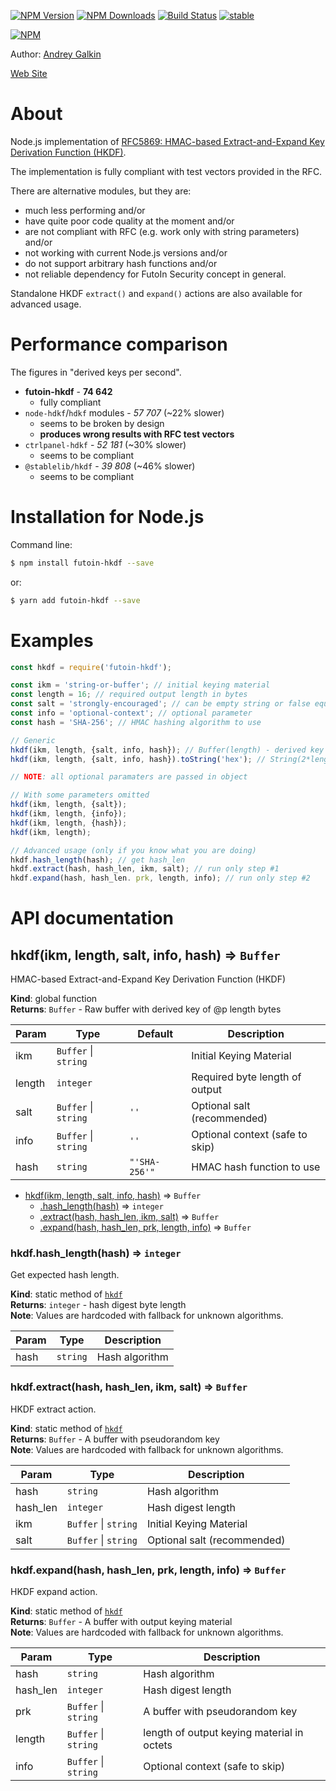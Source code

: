
  [![NPM Version](https://img.shields.io/npm/v/futoin-hkdf.svg?style=flat)](https://www.npmjs.com/package/futoin-hkdf)
  [![NPM Downloads](https://img.shields.io/npm/dm/futoin-hkdf.svg?style=flat)](https://www.npmjs.com/package/futoin-hkdf)
  [![Build Status](https://travis-ci.org/futoin/util-js-hkdf.svg)](https://travis-ci.org/futoin/util-js-hkdf)
  [![stable](https://img.shields.io/badge/stability-stable-green.svg?style=flat)](https://www.npmjs.com/package/futoin-hkdf)

  [![NPM](https://nodei.co/npm/futoin-hkdf.png?downloads=true&downloadRank=true&stars=true)](https://nodei.co/npm/futoin-hkdf/)

Author: [Andrey Galkin](mailto:andrey@futoin.org)

[Web Site](http://futoin.org/)


# About

Node.js implementation of [RFC5869: HMAC-based Extract-and-Expand Key Derivation Function (HKDF)](https://tools.ietf.org/html/rfc5869).

The implementation is fully compliant with test vectors provided in the RFC.

There are alternative modules, but they are:
* much less performing and/or
* have quite poor code quality at the moment and/or
* are not compliant with RFC (e.g. work only with string parameters) and/or
* not working with current Node.js versions and/or
* do not support arbitrary hash functions and/or
* not reliable dependency for FutoIn Security concept in general.

Standalone HKDF `extract()` and `expand()` actions are also available for advanced usage.

# Performance comparison

The figures in "derived keys per second".

* **futoin-hkdf** - **74 642**
    - fully compliant
* `node-hdkf`/`hdkf` modules - *57 707* (~22% slower)
    - seems to be broken by design
    - **produces wrong results with RFC test vectors**
* `ctrlpanel-hdkf` - *52 181* (~30% slower)
    - seems to be compliant
* `@stablelib/hkdf` - *39 808* (~46% slower)
    - seems to be compliant

# Installation for Node.js

Command line:
```sh
$ npm install futoin-hkdf --save
```
or:

```sh
$ yarn add futoin-hkdf --save
```

# Examples

```javascript
const hkdf = require('futoin-hkdf');

const ikm = 'string-or-buffer'; // initial keying material
const length = 16; // required output length in bytes
const salt = 'strongly-encouraged'; // can be empty string or false equal
const info = 'optional-context'; // optional parameter
const hash = 'SHA-256'; // HMAC hashing algorithm to use

// Generic
hkdf(ikm, length, {salt, info, hash}); // Buffer(length) - derived key
hkdf(ikm, length, {salt, info, hash}).toString('hex'); // String(2*length)

// NOTE: all optional paramaters are passed in object

// With some parameters omitted
hkdf(ikm, length, {salt});
hkdf(ikm, length, {info});
hkdf(ikm, length, {hash});
hkdf(ikm, length);

// Advanced usage (only if you know what you are doing)
hkdf.hash_length(hash); // get hash_len
hkdf.extract(hash, hash_len, ikm, salt); // run only step #1
hkdf.expand(hash, hash_len. prk, length, info); // run only step #2
```

# API documentation

<a name="hkdf"></a>

## hkdf(ikm, length, salt, info, hash) ⇒ <code>Buffer</code>
HMAC-based Extract-and-Expand Key Derivation Function (HKDF)

**Kind**: global function  
**Returns**: <code>Buffer</code> - Raw buffer with derived key of @p length bytes  

| Param | Type | Default | Description |
| --- | --- | --- | --- |
| ikm | <code>Buffer</code> \| <code>string</code> |  | Initial Keying Material |
| length | <code>integer</code> |  | Required byte length of output |
| salt | <code>Buffer</code> \| <code>string</code> | <code>&#x27;&#x27;</code> | Optional salt (recommended) |
| info | <code>Buffer</code> \| <code>string</code> | <code>&#x27;&#x27;</code> | Optional context (safe to skip) |
| hash | <code>string</code> | <code>&quot;&#x27;SHA-256&#x27;&quot;</code> | HMAC hash function to use |


* [hkdf(ikm, length, salt, info, hash)](#hkdf) ⇒ <code>Buffer</code>
    * [.hash_length(hash)](#hkdf.hash_length) ⇒ <code>integer</code>
    * [.extract(hash, hash_len, ikm, salt)](#hkdf.extract) ⇒ <code>Buffer</code>
    * [.expand(hash, hash_len, prk, length, info)](#hkdf.expand) ⇒ <code>Buffer</code>

<a name="hkdf.hash_length"></a>

### hkdf.hash_length(hash) ⇒ <code>integer</code>
Get expected hash length.

**Kind**: static method of [<code>hkdf</code>](#hkdf)  
**Returns**: <code>integer</code> - hash digest byte length  
**Note**: Values are hardcoded with fallback for unknown algorithms.  

| Param | Type | Description |
| --- | --- | --- |
| hash | <code>string</code> | Hash algorithm |

<a name="hkdf.extract"></a>

### hkdf.extract(hash, hash_len, ikm, salt) ⇒ <code>Buffer</code>
HKDF extract action.

**Kind**: static method of [<code>hkdf</code>](#hkdf)  
**Returns**: <code>Buffer</code> - A buffer with pseudorandom key  
**Note**: Values are hardcoded with fallback for unknown algorithms.  

| Param | Type | Description |
| --- | --- | --- |
| hash | <code>string</code> | Hash algorithm |
| hash_len | <code>integer</code> | Hash digest length |
| ikm | <code>Buffer</code> \| <code>string</code> | Initial Keying Material |
| salt | <code>Buffer</code> \| <code>string</code> | Optional salt (recommended) |

<a name="hkdf.expand"></a>

### hkdf.expand(hash, hash_len, prk, length, info) ⇒ <code>Buffer</code>
HKDF expand action.

**Kind**: static method of [<code>hkdf</code>](#hkdf)  
**Returns**: <code>Buffer</code> - A buffer with output keying material  
**Note**: Values are hardcoded with fallback for unknown algorithms.  

| Param | Type | Description |
| --- | --- | --- |
| hash | <code>string</code> | Hash algorithm |
| hash_len | <code>integer</code> | Hash digest length |
| prk | <code>Buffer</code> \| <code>string</code> | A buffer with pseudorandom key |
| length | <code>Buffer</code> \| <code>string</code> | length of output keying material in octets |
| info | <code>Buffer</code> \| <code>string</code> | Optional context (safe to skip) |


